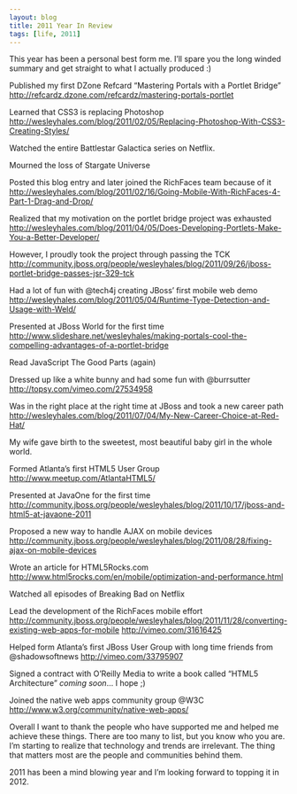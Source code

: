 ```yaml
---
layout: blog
title: 2011 Year In Review
tags: [life, 2011]
---
```

<p>
This year has been a personal best form me. I’ll spare you the long winded summary and get straight to what I actually produced :)  

Published my first DZone Refcard “Mastering Portals with a Portlet Bridge”
<http://refcardz.dzone.com/refcardz/mastering-portals-portlet>  

Learned that CSS3 is replacing Photoshop
<http://wesleyhales.com/blog/2011/02/05/Replacing-Photoshop-With-CSS3-Creating-Styles/>  

Watched the entire Battlestar Galactica series on Netflix.  

Mourned the loss of Stargate Universe  

Posted this blog entry and later joined the RichFaces team because of it
<http://wesleyhales.com/blog/2011/02/16/Going-Mobile-With-RichFaces-4-Part-1-Drag-and-Drop/>  

Realized that my motivation on the portlet bridge project was exhausted
<http://wesleyhales.com/blog/2011/04/05/Does-Developing-Portlets-Make-You-a-Better-Developer/>  

However, I proudly took the project through passing the TCK
<http://community.jboss.org/people/wesleyhales/blog/2011/09/26/jboss-portlet-bridge-passes-jsr-329-tck>  

Had a lot of fun with @tech4j creating JBoss’ first mobile web demo 
<http://wesleyhales.com/blog/2011/05/04/Runtime-Type-Detection-and-Usage-with-Weld/>  

Presented at JBoss World for the first time
<http://www.slideshare.net/wesleyhales/making-portals-cool-the-compelling-advantages-of-a-portlet-bridge>  

Read JavaScript The Good Parts (again)  

Dressed up like a white bunny and had some fun with @burrsutter
<http://topsy.com/vimeo.com/27534958>  

Was in the right place at the right time at JBoss and took a new career path
<http://wesleyhales.com/blog/2011/07/04/My-New-Career-Choice-at-Red-Hat/>  

My wife gave birth to the sweetest, most beautiful baby girl in the whole world.  

Formed Atlanta’s first HTML5 User Group
<http://www.meetup.com/AtlantaHTML5/>  

Presented at JavaOne for the first time
<http://community.jboss.org/people/wesleyhales/blog/2011/10/17/jboss-and-html5-at-javaone-2011>  

Proposed a new way to handle AJAX on mobile devices
<http://community.jboss.org/people/wesleyhales/blog/2011/08/28/fixing-ajax-on-mobile-devices>  

Wrote an article for HTML5Rocks.com
<http://www.html5rocks.com/en/mobile/optimization-and-performance.html>  

Watched all episodes of Breaking Bad on Netflix  

Lead the development of the RichFaces mobile effort
<http://community.jboss.org/people/wesleyhales/blog/2011/11/28/converting-existing-web-apps-for-mobile>
<http://vimeo.com/31616425>

Helped form Atlanta’s first JBoss User Group with long time friends from @shadowsoftnews
<http://vimeo.com/33795907>  

Signed a contract with O’Reilly Media to write a book called “HTML5 Architecture”
*coming soon*... I hope ;)  

Joined the native web apps community group @W3C
<http://www.w3.org/community/native-web-apps/>  
 
Overall I want to thank the people who have supported me and helped me achieve these things. There are too many to list, but you know who you are. I’m starting to realize that technology and trends are irrelevant. The thing that matters most are the people and communities behind them.  

2011 has been a mind blowing year and I’m looking forward to topping it in 2012.
<p>